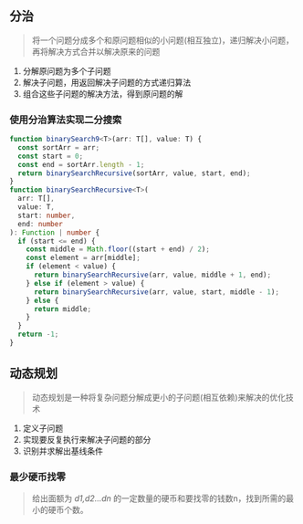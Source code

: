 ## 分治
> 将一个问题分成多个和原问题相似的小问题(相互独立)，递归解决小问题，再将解决方式合并以解决原来的问题
1. 分解原问题为多个子问题
2. 解决子问题，用返回解决子问题的方式递归算法
3. 组合这些子问题的解决方法，得到原问题的解
### 使用分治算法实现二分搜索
```ts
function binarySearch9<T>(arr: T[], value: T) {
  const sortArr = arr;
  const start = 0;
  const end = sortArr.length - 1;
  return binarySearchRecursive(sortArr, value, start, end);
}
function binarySearchRecursive<T>(
  arr: T[],
  value: T,
  start: number,
  end: number
): Function | number {
  if (start <= end) {
    const middle = Math.floor((start + end) / 2);
    const element = arr[middle];
    if (element < value) {
      return binarySearchRecursive(arr, value, middle + 1, end);
    } else if (element > value) {
      return binarySearchRecursive(arr, value, start, middle - 1);
    } else {
      return middle;
    }
  }
  return -1;
}
```
## 动态规划
> 动态规划是一种将复杂问题分解成更小的子问题(相互依赖)来解决的优化技术
1. 定义子问题
2. 实现要反复执行来解决子问题的部分
3. 识别并求解出基线条件

### 最少硬币找零
> 给出面额为 *d1,d2...dn* 的一定数量的硬币和要找零的钱数n，找到所需的最小的硬币个数。